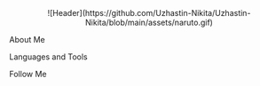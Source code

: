 <center>![Header](https://github.com/Uzhastin-Nikita/Uzhastin-Nikita/blob/main/assets/naruto.gif)</center>

About Me

Languages and Tools

Follow Me